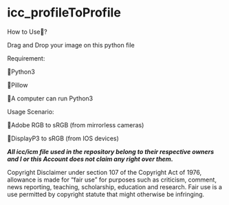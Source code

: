 # icc_profileToProfile
How to Use🤔?

Drag and Drop your image on this python file

Requirement:

🔸Python3

🔸Pillow

🔸A computer can run Python3


Usage Scenario:

🔹Adobe RGB to sRGB (from mirrorless cameras)

🔹DisplayP3 to sRGB (from IOS devices)

***All icc/icm file used in the repository belong to their respective owners and I or this Account does not claim any right over them.***

Copyright Disclaimer under section 107 of the Copyright Act of 1976, allowance is made for “fair use” for purposes such as criticism, comment, news reporting, teaching, scholarship, education and research. Fair use is a use permitted by copyright statute that might otherwise be infringing.
